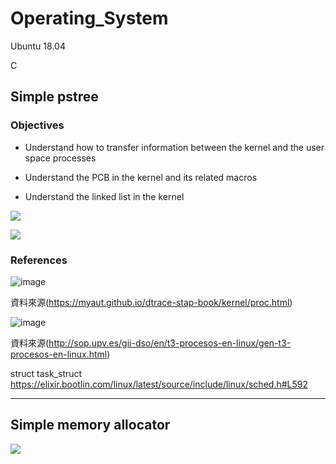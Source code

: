 # Operating_System
Ubuntu 18.04

C
## Simple pstree

### Objectives
- Understand how to transfer information between the kernel and the user
space processes

- Understand the PCB in the kernel and its related macros
- Understand the linked list in the kernel

![](https://i.imgur.com/pboSlMV.png)

![](https://i.imgur.com/yN9y7cq.png)

### References

![image](https://myaut.github.io/dtrace-stap-book/images/linux/task.png)

資料來源(https://myaut.github.io/dtrace-stap-book/kernel/proc.html)

![image](http://sop.upv.es/gii-dso/en/t3-procesos-en-linux/parent_relationship.png)

資料來源(http://sop.upv.es/gii-dso/en/t3-procesos-en-linux/gen-t3-procesos-en-linux.html)

struct task_struct https://elixir.bootlin.com/linux/latest/source/include/linux/sched.h#L592

------------------------------------------------------------------

## Simple memory allocator

![](https://i.imgur.com/4Qc1b9X.png)
